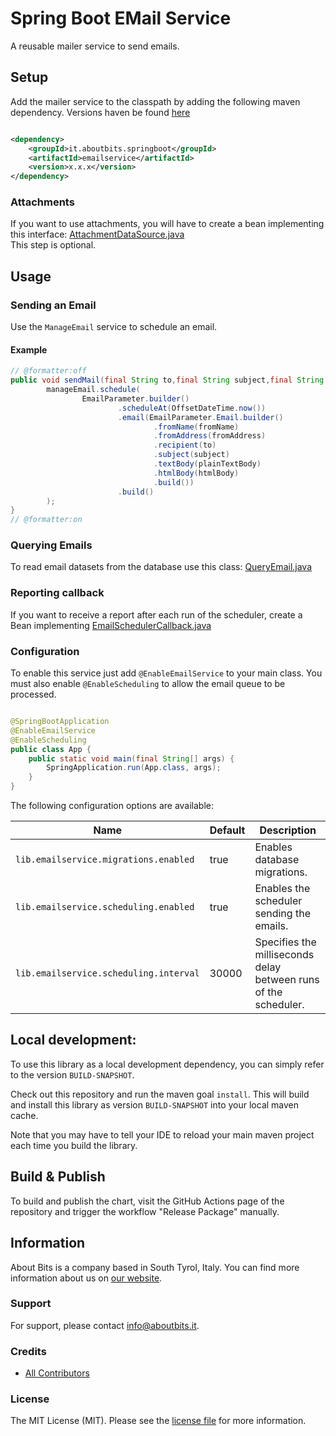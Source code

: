 # Spring Boot EMail Service

A reusable mailer service to send emails.

## Setup

Add the mailer service to the classpath by adding the following maven dependency. Versions haven be found [here](../../packages)

```xml

<dependency>
    <groupId>it.aboutbits.springboot</groupId>
    <artifactId>emailservice</artifactId>
    <version>x.x.x</version>
</dependency>
```

### Attachments

If you want to use attachments, you will have to create a bean implementing this interface: [AttachmentDataSource.java](src%2Fmain%2Fjava%2Fit%2Faboutbits%2Fspringboot%2Femailservice%2Flib%2FAttachmentDataSource.java)  
This step is optional.

## Usage

### Sending an Email

Use the `ManageEmail` service to schedule an email.

#### Example

```java
// @formatter:off
public void sendMail(final String to,final String subject,final String htmlBody,final String plainTextBody) {
        manageEmail.schedule(
                EmailParameter.builder()
                        .scheduleAt(OffsetDateTime.now())
                        .email(EmailParameter.Email.builder()
                                .fromName(fromName)
                                .fromAddress(fromAddress)
                                .recipient(to)
                                .subject(subject)
                                .textBody(plainTextBody)
                                .htmlBody(htmlBody)
                                .build())
                        .build()
        );
}
// @formatter:on 
```

### Querying Emails

To read email datasets from the database use this class: [QueryEmail.java](src%2Fmain%2Fjava%2Fit%2Faboutbits%2Fspringboot%2Femailservice%2Flib%2Fapplication%2FQueryEmail.java)

### Reporting callback

If you want to receive a report after each run of the scheduler, create a Bean implementing [EmailSchedulerCallback.java](src%2Fmain%2Fjava%2Fit%2Faboutbits%2Fspringboot%2Femailservice%2Flib%2FEmailSchedulerCallback.java)

### Configuration

To enable this service just add `@EnableEmailService` to your main class. You must also enable `@EnableScheduling` to allow the email queue to be processed.

```java

@SpringBootApplication
@EnableEmailService
@EnableScheduling
public class App {
    public static void main(final String[] args) {
        SpringApplication.run(App.class, args);
    }
}
```

The following configuration options are available:

| Name                                   | Default     | Description                                                           |
|----------------------------------------|-------------|-----------------------------------------------------------------------|
| `lib.emailservice.migrations.enabled`  | true        | Enables database migrations.                                          |
| `lib.emailservice.scheduling.enabled`  | true        | Enables the scheduler sending the emails.                             |
| `lib.emailservice.scheduling.interval` | 30000       | Specifies the milliseconds delay between runs of the scheduler.       |

## Local development:

To use this library as a local development dependency, you can simply refer to the version `BUILD-SNAPSHOT`.

Check out this repository and run the maven goal `install`. This will build and install this library as version `BUILD-SNAPSHOT` into your local maven cache.

Note that you may have to tell your IDE to reload your main maven project each time you build the library.

## Build & Publish

To build and publish the chart, visit the GitHub Actions page of the repository and trigger the workflow "Release Package" manually.

## Information

About Bits is a company based in South Tyrol, Italy. You can find more information about us on [our website](https://aboutbits.it).

### Support

For support, please contact [info@aboutbits.it](mailto:info@aboutbits.it).

### Credits

- [All Contributors](../../contributors)

### License

The MIT License (MIT). Please see the [license file](license.md) for more information.
